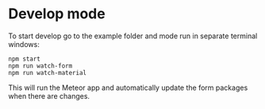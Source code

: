 # Develop mode

To start develop go to the example folder and mode run in separate terminal windows:

```
npm start
npm run watch-form
npm run watch-material
```

This will run the Meteor app and automatically update the form packages when there are changes.
